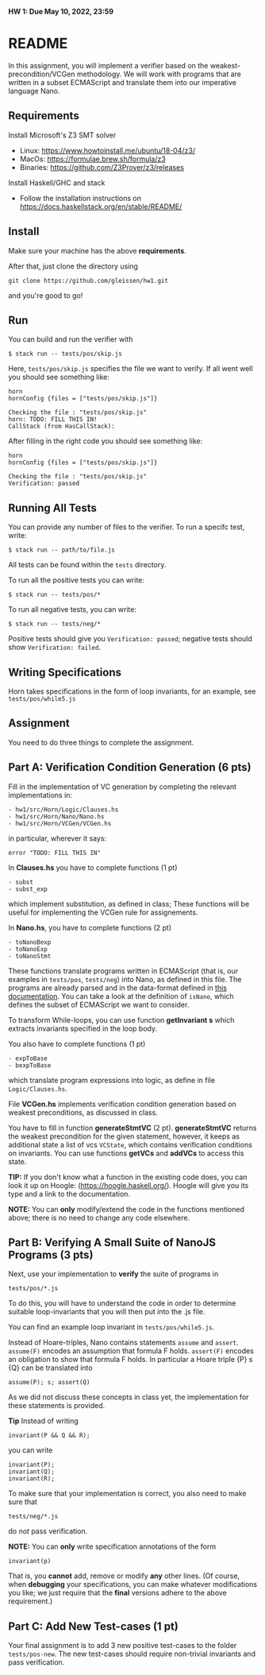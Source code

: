 **HW 1: Due May 10, 2022, 23:59**

README
=======

In this assignment, you will implement a verifier based on the weakest-precondition/VCGen methodology.
We will work with programs that are written in a subset ECMAScript and translate them into our imperative language Nano.

Requirements
------------
Install Microsoft's Z3 SMT solver

- Linux: https://www.howtoinstall.me/ubuntu/18-04/z3/
- MacOs: https://formulae.brew.sh/formula/z3
- Binaries: https://github.com/Z3Prover/z3/releases

Install Haskell/GHC and stack

- Follow the installation instructions on https://docs.haskellstack.org/en/stable/README/

Install 
-------

Make sure your machine has the above **requirements**.

After that, just clone the directory using 

    git clone https://github.com/gleissen/hw1.git

and you're good to go!

Run
---

You can build and run the verifier with

    $ stack run -- tests/pos/skip.js

Here, `tests/pos/skip.js` specifies the file we want to verify. If all went well
you should see something like:

    horn
    hornConfig {files = ["tests/pos/skip.js"]}

    Checking the file : "tests/pos/skip.js"
    horn: TODO: FILL THIS IN!
    CallStack (from HasCallStack):

After filling in the right code you
should see something like:

    horn
    hornConfig {files = ["tests/pos/skip.js"]}

    Checking the file : "tests/pos/skip.js"
    Verification: passed


Running All Tests
-----------------

You can provide any number of files to the verifier. To run a specifc test, write:

    $ stack run -- path/to/file.js

All tests can be found within the `tests` directory.

To run all the positive tests you can write:

    $ stack run -- tests/pos/*

To run all negative tests, you can write:

    $ stack run -- tests/neg/*

Positive tests should give you `Verification: passed`; negative tests should show `Verification: failed`.

Writing Specifications
----------------------

Horn takes specifications in the form of loop invariants, for an example, see `tests/pos/while5.js`

Assignment
----------

You need to do three things to complete the assignment.

## Part A: Verification Condition Generation (6 pts)

Fill in the implementation of VC generation by
completing the relevant implementations in:

    - hw1/src/Horn/Logic/Clauses.hs
    - hw1/src/Horn/Nano/Nano.hs
    - hw1/src/Horn/VCGen/VCGen.hs

in particular, wherever it says:

    error "TODO: FILL THIS IN"

In **Clauses.hs** you have to complete functions (1 pt)

    - subst
    - subst_exp

which implement substitution, as defined in class; These functions will be useful for implementing the VCGen rule for assignements.

In **Nano.hs**, you have to complete functions (2 pt)

    - toNanoBexp
    - toNanoExp
    - toNanoStmt

These functions translate programs written in ECMAScript (that is, our examples in `tests/pos`, `tests/neg`) into Nano, as defined in this file. The programs are already parsed and in the data-format defined in [this documentation](https://hackage.haskell.org/package/language-ecmascript-0.17.0.1/docs/Language-ECMAScript3-Syntax.html). 
You can take a look at the definition of `isNano`, which defines the subset of ECMAScript we want to consider.

To transform While-loops, you can use function **getInvariant s** which extracts invariants specified in the loop body.

You also have to complete functions (1 pt)

    - expToBase
    - bexpToBase

which translate program expressions into logic, as define in file `Logic/Clauses.hs`.

File **VCGen.hs** implements verification condition generation based on weakest preconditions, as discussed in class. 

You have to fill in function **generateStmtVC** (2 pt). **generateStmtVC**
returns the weakest precondition for the given statement, however, it keeps as
additional state a list of vcs `VCState`, which contains verification conditions
on invariants. You can use functions **getVCs** and **addVCs** to access this
state.

**TIP:** If you don't know what a function in the existing code does, you can
look it up on Hoogle: (https://hoogle.haskell.org/). Hoogle will give you its
type and a link to the documentation.

**NOTE:**  You can **only** modify/extend the code in 
the functions mentioned above; there is no need to 
change any code elsewhere.

## Part B: Verifying A Small Suite of NanoJS Programs (3 pts)

Next, use your implementation to **verify** the suite of programs in

    tests/pos/*.js

To do this, you will have to understand the code in order to determine
suitable loop-invariants that you will then put into the .js file.

You can find an example loop invariant in `tests/pos/while5.js`.

Instead of Hoare-triples, Nano contains statements `assume` and `assert`.
`assume(F)` encodes an assumption that formula F holds. `assert(F)` encodes an
obligation to show that formula F holds. In particular a Hoare triple {P} s {Q}
can be translated into 

    assume(P); s; assert(Q)

As we did not discuss these concepts in class yet, the implementation for these statements is provided.

**Tip** Instead of writing 

    invariant(P && Q && R);

you can write 

    invariant(P);
    invariant(Q);
    invariant(R);

To make sure that your implementation is correct, you also need to make sure that 

    tests/neg/*.js

do *not* pass verification.

**NOTE:** You can **only** write specification annotations of the form 

    invariant(p)

That is, you **cannot** add, remove or modify **any** other lines. 
(Of course, when **debugging** your specifications, you can make 
whatever modifications you like; we just require that the **final** 
versions adhere to the above requirement.) 

## Part C: Add New Test-cases (1 pt)

Your final assignment is to add 3 new positive test-cases to the folder `tests/pos-new`.
The new test-cases should require non-trivial invariants and pass verification.
